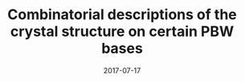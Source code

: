 ---
title: "Combinatorial descriptions of the crystal structure on certain PBW bases"
collection: publications
permalink: /publication/2017-07-17-combinatorial-descriptions-of-the-crystal-structure-on-certain-PBW-bases
date: 2017-07-17
doi: '10.1007/s00031-017-9434-9'
arxiv: '1606.01978'
fpsac: 'https://fpsac2016.sciencesconf.org/browse/author4b8b.html?authorid=414262'
file: '/files/article-combinatorial-descriptions-of-the-crystal-structure-on-certain-PBW-bases.pdf'
citation: '<i>Combinatorial descriptions of the crystal structure on certain PBW bases</i> (with <a href="https://www.albany.edu/~as148824/homepage/">A. Schultze</a> and <a href="http://webpages.math.luc.edu/~ptingley/">P. Tingley</a>), Transform. Groups <b>23</b> (2018), no. 2, 501–525. FPSAC Extended Abstract: Proceedings of the 28th International Conference on "Formal Power Series and Algebraic Combinatorics" (Vancouver), DMTCS proc. <b>BC</b> (2016), 1063–1074.'
---